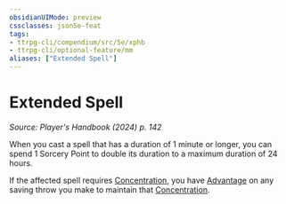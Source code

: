 ```yaml
---
obsidianUIMode: preview
cssclasses: json5e-feat
tags:
- ttrpg-cli/compendium/src/5e/xphb
- ttrpg-cli/optional-feature/mm
aliases: ["Extended Spell"]
---
```

# Extended Spell
*Source: Player's Handbook (2024) p. 142*  

When you cast a spell that has a duration of 1 minute or longer, you can spend 1 Sorcery Point to double its duration to a maximum duration of 24 hours.

If the affected spell requires [Concentration](Mechanics/rules/conditions.md#Concentration), you have [Advantage](Mechanics/rules/variant-rules/advantage-xphb.md) on any saving throw you make to maintain that [Concentration](Mechanics/rules/conditions.md#Concentration).